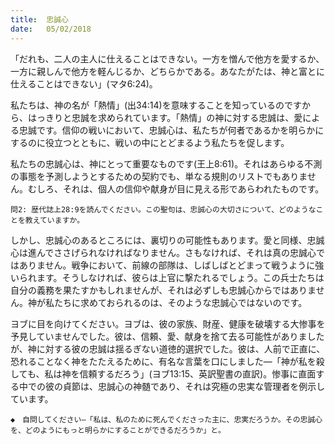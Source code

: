 ```yaml
---
title:  忠誠心
date:   05/02/2018
---
```


「だれも、二人の主人に仕えることはできない。一方を憎んで他方を愛するか、一方に親しんで他方を軽んじるか、どちらかである。あなたがたは、神と富とに仕えることはできない」(マタ6:24)。

私たちは、神の名が「熱情」(出34:14)を意味することを知っているのですから、はっきりと忠誠を求められています。「熱情」の神に対する忠誠は、愛による忠誠です。信仰の戦いにおいて、忠誠心は、私たちが何者であるかを明らかにするのに役立つとともに、戦いの中にとどまるよう私たちを促します。

私たちの忠誠心は、神にとって重要なものです(王上8:61)。それはあらゆる不測の事態を予測しようとするための契約でも、単なる規則のリストでもありません。むしろ、それは、個人の信仰や献身が目に見える形であらわれたものです。

`問2: 歴代誌上28:9を読んでください。この聖句は、忠誠心の大切さについて、どのようなことを教えていますか。`

しかし、忠誠心のあるところには、裏切りの可能性もあります。愛と同様、忠誠心は進んでささげられなければなりません。さもなければ、それは真の忠誠心ではありません。戦争において、前線の部隊は、しばしばとどまって戦うように強いられます。そうしなければ、彼らは上官に撃たれるでしょう。この兵士たちは自分の義務を果たすかもしれませんが、それは必ずしも忠誠心からではありません。神が私たちに求めておられるのは、そのような忠誠心ではないのです。

ヨブに目を向けてください。ヨブは、彼の家族、財産、健康を破壊する大惨事を予見していませんでした。彼は、信頼、愛、献身を捨て去る可能性がありましたが、神に対する彼の忠誠は揺るぎない道徳的選択でした。彼は、人前で正直に、恐れることなく神をたたえるために、有名な言葉を口にしました―「神が私を殺しても、私は神を信頼するだろう」(ヨブ13:15、英訳聖書の直訳)。惨事に直面する中での彼の貞節は、忠誠心の神髄であり、それは究極の忠実な管理者を例示しています。

`◆　自問してください―「私は、私のために死んでくださった主に、忠実だろうか。その忠誠心を、どのようにもっと明らかにすることができるだろうか」と。`
